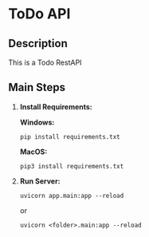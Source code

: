 # ToDo API

## Description

This is a Todo RestAPI

## Main Steps
1. **Install Requirements:**

    **Windows:**
    ```
    pip install requirements.txt
    ```
    **MacOS:**
    ```
    pip3 install requirements.txt
    ```

2. **Run Server:**

    ```
    uvicorn app.main:app --reload
    ```
    or
    ```
    uvicorn <folder>.main:app --reload
    ```


